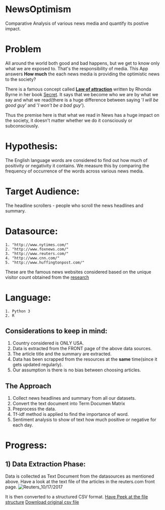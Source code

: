 # NewsOptimism
Comparative Analysis of various news media and quantify its postive impact.

# Problem
All around the world both good and bad happens, but we get to know only what we are exposed to. That's the responsibility of media. This App answers **How much** the each news media is providing the optimistic news to the society?

There is a famous concept called [**Law of attraction**](http://www.thelawofattraction.com/what-is-the-law-of-attraction/) written by Rhonda Byrne in her book [Secret](https://en.wikipedia.org/wiki/The_Secret_(book)).
It says that we become who we are by what we say and what we read(there is a huge difference between saying '*I will be good guy*' and '*I won't be a bad guy*').

Thus the premise here is that what we read in News has a huge impact on the society, it doesn't matter whether we do it consciously or subconsciously.


# Hypothesis:
The English language words are considered to find out how much of positivity or negativity it contains. We measure this by comparing the
frequency of occurrence of the words across various news media.

# Target Audience:
The headline scrollers - people who scroll the news headlines and summary.

# Datasource:
    1. "http://www.nytimes.com/"
    2. "http://www.foxnews.com/"
    3. "http://www.reuters.com/"
    4. "http://www.cnn.com/"
    5. "http://www.huffingtonpost.com/"

These are the famous news websites considered based on the unique visitor count obtained from the [research](http://www.journalism.org/files/legacy/NIELSEN%20STUDY%20-%20Copy.pdf)

# Language:
    1. Python 3
    2. R

## Considerations to keep in mind:
1. Country considered is ONLY USA.
2. Data is extracted from the FRONT page of the above data sources.
3. The article title and the summary are extracted.
4. Data has been scrapped from the resources at the **same** time(since it gets updated regularly).
5. Our assumption is there is no bias between choosing articles.

## The Approach
1. Collect news headlines and summary from all our datasets.
2. Convert the text document into Term Documen Matrix
3. Preprocess the data.
4. Tf-idf method is applied to find the importance of word.
5. Sentiment analysis to show of text how much positive or negative for each day.

# Progress:

## 1) Data Extraction Phase:

Data is collected as Text Document from the datasources as mentioned above. Have a look at the text file of the articles
in the reuters.com front page.
![Reuters_10/17/2017](pictures/sample/reutersTextSamplefile.png)

It is then converted to a structured CSV format.
[Have Peek at the file structure](http://nbviewer.jupyter.org/github/harishaaram/NewsOptimism/blob/master/Sample_data_peek.ipynb)
[Download original csv file](pictures/sample/reuters.csv)
